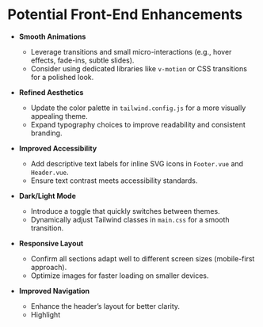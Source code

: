 # Potential Front-End Enhancements

- **Smooth Animations**  
  - Leverage transitions and small micro-interactions (e.g., hover effects, fade-ins, subtle slides).
  - Consider using dedicated libraries like `v-motion` or CSS transitions for a polished look.

- **Refined Aesthetics**  
  - Update the color palette in `tailwind.config.js` for a more visually appealing theme.
  - Expand typography choices to improve readability and consistent branding.

- **Improved Accessibility**  
  - Add descriptive text labels for inline SVG icons in `Footer.vue` and `Header.vue`.
  - Ensure text contrast meets accessibility standards.

- **Dark/Light Mode**  
  - Introduce a toggle that quickly switches between themes.
  - Dynamically adjust Tailwind classes in `main.css` for a smooth transition.

- **Responsive Layout**  
  - Confirm all sections adapt well to different screen sizes (mobile-first approach).
  - Optimize images for faster loading on smaller devices.

- **Improved Navigation**  
  - Enhance the header’s layout for better clarity.
  - Highlight